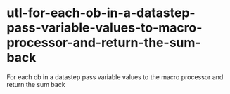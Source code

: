 # utl-for-each-ob-in-a-datastep-pass-variable-values-to-macro-processor-and-return-the-sum-back
For each ob in a datastep pass variable values to the macro processor and return the sum back
